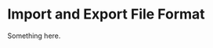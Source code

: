 [title]: # (Import and Export File Format)
[tags]: # (XXX)
[priority]: # (4492)
# Import and Export File Format
Something here.
